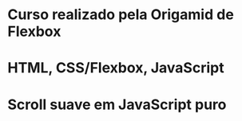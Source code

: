 # Curso realizado pela Origamid de Flexbox
# HTML, CSS/Flexbox, JavaScript
# Scroll suave em JavaScript puro
